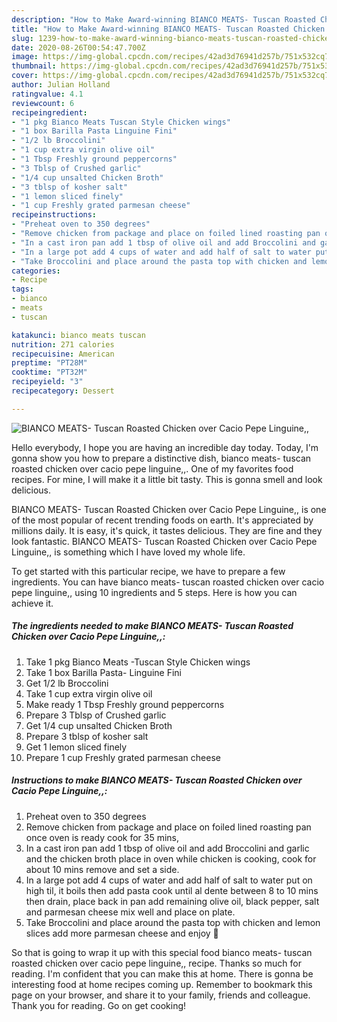 ```yaml
---
description: "How to Make Award-winning BIANCO MEATS- Tuscan Roasted Chicken over Cacio Pepe Linguine,,"
title: "How to Make Award-winning BIANCO MEATS- Tuscan Roasted Chicken over Cacio Pepe Linguine,,"
slug: 1239-how-to-make-award-winning-bianco-meats-tuscan-roasted-chicken-over-cacio-pepe-linguine
date: 2020-08-26T00:54:47.700Z
image: https://img-global.cpcdn.com/recipes/42ad3d76941d257b/751x532cq70/bianco-meats-tuscan-roasted-chicken-over-cacio-pepe-linguine-recipe-main-photo.jpg
thumbnail: https://img-global.cpcdn.com/recipes/42ad3d76941d257b/751x532cq70/bianco-meats-tuscan-roasted-chicken-over-cacio-pepe-linguine-recipe-main-photo.jpg
cover: https://img-global.cpcdn.com/recipes/42ad3d76941d257b/751x532cq70/bianco-meats-tuscan-roasted-chicken-over-cacio-pepe-linguine-recipe-main-photo.jpg
author: Julian Holland
ratingvalue: 4.1
reviewcount: 6
recipeingredient:
- "1 pkg Bianco Meats Tuscan Style Chicken wings"
- "1 box Barilla Pasta Linguine Fini"
- "1/2 lb Broccolini"
- "1 cup extra virgin olive oil"
- "1 Tbsp Freshly ground peppercorns"
- "3 Tblsp of Crushed garlic"
- "1/4 cup unsalted Chicken Broth"
- "3 tblsp of kosher salt"
- "1 lemon sliced finely"
- "1 cup Freshly grated parmesan cheese"
recipeinstructions:
- "Preheat oven to 350 degrees"
- "Remove chicken from package and place on foiled lined roasting pan once oven is ready cook for 35 mins,"
- "In a cast iron pan add 1 tbsp of olive oil and add Broccolini and garlic and the chicken broth place in oven while chicken is cooking, cook for about 10 mins remove and set a side."
- "In a large pot add 4 cups of water and add half of salt to water put on high til, it boils then add pasta cook until al dente between 8 to 10 mins then drain, place back in pan add remaining olive oil, black pepper, salt and parmesan cheese mix well and place on plate."
- "Take Broccolini and place around the pasta top with chicken and lemon slices add more parmesan cheese and enjoy 🤗"
categories:
- Recipe
tags:
- bianco
- meats
- tuscan

katakunci: bianco meats tuscan 
nutrition: 271 calories
recipecuisine: American
preptime: "PT28M"
cooktime: "PT32M"
recipeyield: "3"
recipecategory: Dessert

---
```



![BIANCO MEATS- Tuscan Roasted Chicken over Cacio Pepe Linguine,,](https://img-global.cpcdn.com/recipes/42ad3d76941d257b/751x532cq70/bianco-meats-tuscan-roasted-chicken-over-cacio-pepe-linguine-recipe-main-photo.jpg)

Hello everybody, I hope you are having an incredible day today. Today, I'm gonna show you how to prepare a distinctive dish, bianco meats- tuscan roasted chicken over cacio pepe linguine,,. One of my favorites food recipes. For mine, I will make it a little bit tasty. This is gonna smell and look delicious.

BIANCO MEATS- Tuscan Roasted Chicken over Cacio Pepe Linguine,, is one of the most popular of recent trending foods on earth. It's appreciated by millions daily. It is easy, it's quick, it tastes delicious. They are fine and they look fantastic. BIANCO MEATS- Tuscan Roasted Chicken over Cacio Pepe Linguine,, is something which I have loved my whole life.




To get started with this particular recipe, we have to prepare a few ingredients. You can have bianco meats- tuscan roasted chicken over cacio pepe linguine,, using 10 ingredients and 5 steps. Here is how you can achieve it.

<!--inarticleads1-->

##### The ingredients needed to make BIANCO MEATS- Tuscan Roasted Chicken over Cacio Pepe Linguine,,:

1. Take 1 pkg Bianco Meats -Tuscan Style Chicken wings
1. Take 1 box Barilla Pasta- Linguine Fini
1. Get 1/2 lb Broccolini
1. Take 1 cup extra virgin olive oil
1. Make ready 1 Tbsp Freshly ground peppercorns
1. Prepare 3 Tblsp of Crushed garlic
1. Get 1/4 cup unsalted Chicken Broth
1. Prepare 3 tblsp of kosher salt
1. Get 1 lemon sliced finely
1. Prepare 1 cup Freshly grated parmesan cheese




<!--inarticleads2-->

##### Instructions to make BIANCO MEATS- Tuscan Roasted Chicken over Cacio Pepe Linguine,,:

1. Preheat oven to 350 degrees
1. Remove chicken from package and place on foiled lined roasting pan once oven is ready cook for 35 mins,
1. In a cast iron pan add 1 tbsp of olive oil and add Broccolini and garlic and the chicken broth place in oven while chicken is cooking, cook for about 10 mins remove and set a side.
1. In a large pot add 4 cups of water and add half of salt to water put on high til, it boils then add pasta cook until al dente between 8 to 10 mins then drain, place back in pan add remaining olive oil, black pepper, salt and parmesan cheese mix well and place on plate.
1. Take Broccolini and place around the pasta top with chicken and lemon slices add more parmesan cheese and enjoy 🤗




So that is going to wrap it up with this special food bianco meats- tuscan roasted chicken over cacio pepe linguine,, recipe. Thanks so much for reading. I'm confident that you can make this at home. There is gonna be interesting food at home recipes coming up. Remember to bookmark this page on your browser, and share it to your family, friends and colleague. Thank you for reading. Go on get cooking!
